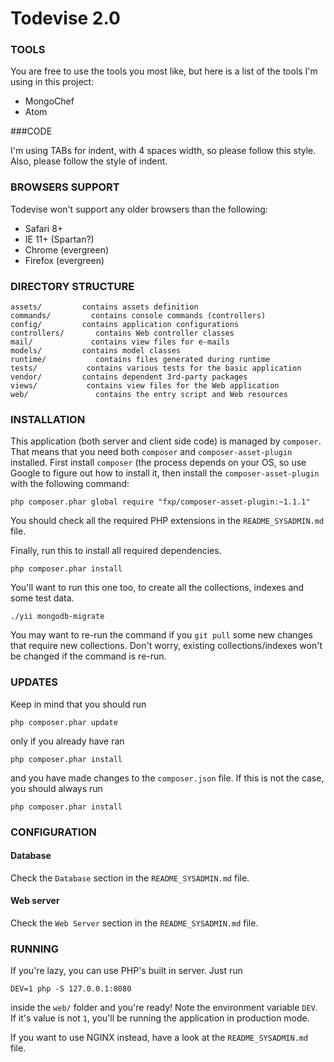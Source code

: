 Todevise 2.0
================================

### TOOLS


You are free to use the tools you most like, but here is a list of the
tools I'm using in this project:

* MongoChef
* Atom

###CODE

I'm using TABs for indent, with 4 spaces width, so please follow this style.
Also, please follow the style of indent.

### BROWSERS SUPPORT

Todevise won't support any older browsers than the following:

* Safari 8+
* IE 11+ (Spartan?)
* Chrome (evergreen)
* Firefox (evergreen)

### DIRECTORY STRUCTURE

	assets/			contains assets definition
	commands/		  contains console commands (controllers)
	config/			contains application configurations
	controllers/	   contains Web controller classes
	mail/			  contains view files for e-mails
	models/			contains model classes
	runtime/		   contains files generated during runtime
	tests/			 contains various tests for the basic application
	vendor/			contains dependent 3rd-party packages
	views/			 contains view files for the Web application
	web/			   contains the entry script and Web resources

### INSTALLATION

This application (both server and client side code) is managed by `composer`.
That means that you need both `composer` and `composer-asset-plugin` installed.
First install `composer` (the process depends on your OS, so use Google to
figure out how to install it, then install the `composer-asset-plugin` with the
following command:

~~~
php composer.phar global require "fxp/composer-asset-plugin:~1.1.1"
~~~

You should check all the required PHP extensions in the `README_SYSADMIN.md` file.

Finally, run this to install all required dependencies.

~~~
php composer.phar install
~~~

You'll want to run this one too, to create all the collections, indexes and some test data.

~~~
./yii mongodb-migrate
~~~

You may want to re-run the command if you `git pull` some new changes that require new collections. Don't worry, existing
collections/indexes won't be changed if the command is re-run.

### UPDATES

Keep in mind that you should run

~~~
php composer.phar update
~~~

only if you already have ran

~~~
php composer.phar install
~~~

and you have made changes to the `composer.json` file.
If this is not the case, you should always  run

~~~
php composer.phar install
~~~

### CONFIGURATION

#### Database

Check the `Database` section in the `README_SYSADMIN.md` file.

#### Web server

Check the `Web Server` section in the `README_SYSADMIN.md` file.

### RUNNING

If you're lazy, you can use PHP's built in server. Just run

```
DEV=1 php -S 127.0.0.1:8080
```

inside the `web/` folder and you're ready! Note the environment variable `DEV`.
If it's value is not `1`, you'll be running the application in production mode.

If you want to use NGINX instead, have a look at the `README_SYSADMIN.md` file.
